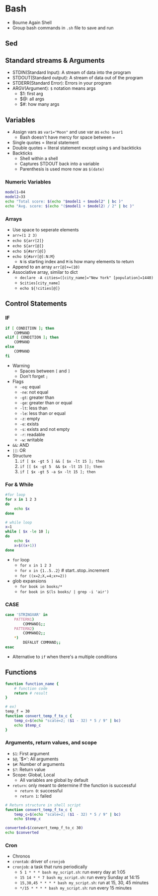 # Bash

- Bourne Again Shell
- Group bash commands in `.sh` file to save and run

## Sed

## Standard streams & Arguments

- STDIN(Standard Input): A stream of data into the program
- STDOUT(Standard output): A stream of data out of the program
- STDERR(Standard Error): Errors in your program
- ARGV(Argument): `$` notation means args
	- $1: first arg
	- $@: all args
	- $#: how many args

## Variables

- Assign vars as `var1="Moon"` and use var as `echo $var1`
	- Bash doesn't have mercy for space between `=`
- Single quotes = literal statement
- Double quotes = literal statement except using `$` and backticks
- Backticks
	- Shell within a shell
	- Captures STDOUT back into a variable
	- Parenthesis is used more now as `$(date)`

### Numeric Variables

```bash
model1=84
model2=33
echo "Total score: $(echo "$model1 + $model2" | bc )"
echo "Avg. score: $(echo "($model1 + $model2) / 2" | bc )"
```

### Arrays

- Use space to seperate elements
- `arr=(1 2 3)`
- `echo ${arr[2]}`
- `echo ${arr[@]}`
- `echo ${#arr[@]}`
- `echo ${#arr[@]:N:M}`
	- `N` is starting index and `M` is how many elements to return
- Append to an array `arr[@]+=(10)`
- Associative array, similar to dict
	- `declare -A cities=([city_name]="New York" [population]=1440)`
	- `$cities[city_name]`
	- `echo ${!cities[@]}`

## Control Statements

### IF

```bash
if [ CONDITION ]; then
    COMMAND
elif [ CONDITION ]; then
    COMMAND
else
    COMMAND
fi
```
- Warning
    - Spaces between `[` and `]`
    - Don't forget `;`
- Flags
    - `-eq`: equal
    - `-ne`: not equal
    - `-gt`: greater than
    - `-ge`: greater than or equal
    - `-lt`: less than
    - `-le`: less than or equal
    - `-z`: empty
    - `-e`: exists
    - `-s`: exists and not empty
    - `-r`: readable
    - `-w`: writable
- `&&`: AND
- `||`: OR
- Structure
    1. `if [ $x -gt 5 ] && [ $x -lt 15 ]; then`
    2. `if [[ $x -gt 5  && $x -lt 15 ]]; then`
    3. `if [ $x -gt 5 -a $x -lt 15 ]; then`

### For & While

```bash
#for loop
for x in 1 2 3
do
    echo $x
done
```

```bash
# while loop
x=1
while [ $x -le 10 ];
do
    echo $x
    x=$((x+1))
done
```

- `for` loop
    - `for x in 1 2 3`
    - `for x in {1..5..2}` # start..stop..increment
    - `for ((x=2;X,=4;x+=2))`
- glob expansions
    - `for book in books/*`
    - `for book in $(ls books/ | grep -i 'air')`

### CASE

```bash
case 'STRINGVAR' in
    PATTERN1)
        COMMAND1;;
    PATTERN2)
        COMMAND2;;
    *)
        DEFALUT COMMAND;;
esac
```
- Alternative to `if` when there's a multiple conditions

## Functions

```bash
function function_name {
    # function code
    return # result
}
```

```bash
# ex)
temp_f = 30
function convert_temp_f_to_c {
    temp_c=$(echo "scale=2; ($1 - 32) * 5 / 9" | bc)
    echo $temp_c
}
```

### Arguments, return values, and scope

- `$1`: First argument
- `$@`, '$*': All arguments
- `$#`: Number of arguments
- `$?`: Return value
- Scope: Global, Local
    - All variables are global by default
- `return`: only meant to determine if the function is successful
    - `return 0`: successful
    - `return 1`: failed

```bash
# Return structure in shell script
function convert_temp_f_to_c {
    temp_c=$(echo "scale=2; ($1 - 32) * 5 / 9" | bc)
    echo $temp_c

converted=$(convert_temp_f_to_c 30)
echo $converted
```

### Cron

- Chronos
- `crontab`: driver of `cronjob`
- `cronjob`: a task that runs periodically
    - `5 1 * * * bash my_script.sh`: run every day at 1:05
    - `15 14 * * 7 bash my_script.sh`: run every Sunday at 14:15
    - `15,30,45 * * * * bash my_script.sh`: run at 15, 30, 45 minutes
    - `*/15 * * * * bash my_script.sh`: run every 15 minutes
